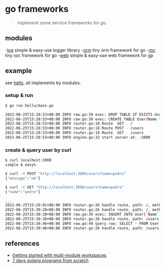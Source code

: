 # go frameworks

> implement some service frameworks for go.

## modules

-[log](./log) simple & easy-use logger library
-[orm](./orm) tiny orm framework for go
-[rpc](./rpc) tiny rpc framework for go
-[web](./web) simple & easy-use web framework for gp

## example

see [hello](./hello/main.go), all implements by modules.

### setup & run

```sh
$ go run hello/main.go

2022-06-25T15:28:53+08:00 INFO raw.go:39 exec: DROP TABLE IF EXISTS User;  []
2022-06-25T15:28:53+08:00 INFO raw.go:39 exec: CREATE TABLE User(Name text);  []
2022-06-25T15:28:53+08:00 INFO router.go:18 Route  GET - /
2022-06-25T15:28:53+08:00 INFO router.go:18 Route POST - /users
2022-06-25T15:28:53+08:00 INFO router.go:18 Route  GET - /users
2022-06-25T15:28:53+08:00 INFO engine.go:32 start server at: :3000
```

### create & query user by curl

```sh
$ curl localhost:3000
simple & easy%

$ curl -X POST "http://localhost:3000/users?name=pedro"
{"message":"ok"}

$ curl -X GET "http://localhost:3000/users?name=pedro"
{"name":"pedro"}

...
2022-06-25T15:29:01+08:00 INFO router.go:26 handle route, path: /, method: GET, status: 200
2022-06-25T15:30:28+08:00 INFO router.go:26 handle route, path: /, method: POST, status: 404
2022-06-25T15:30:38+08:00 INFO raw.go:39 exec: INSERT INTO User(`Name`) values (?)  [pedro]
2022-06-25T15:30:38+08:00 INFO router.go:26 handle route, path: /users, method: POST, status: 200
2022-06-25T15:30:46+08:00 INFO raw.go:49 query row: SELECT * FROM User WHERE Name = ?  [pedro]
2022-06-25T15:30:46+08:00 INFO router.go:26 handle route, path: /users, method: GET, status: 200
```

## references

- [Getting started with multi-module workspaces](https://go.dev/doc/tutorial/workspaces)
- [7 days golang programs from scratch](https://github.com/geektutu/7days-golang)